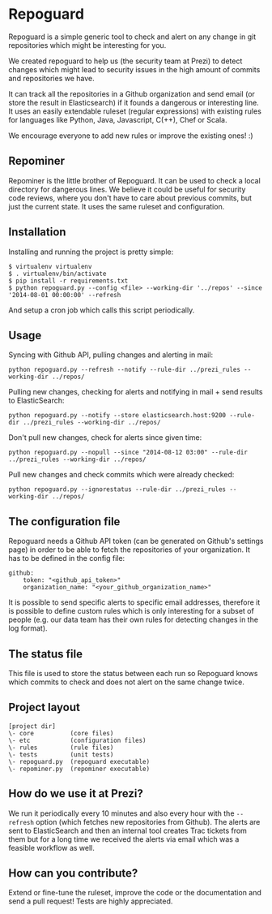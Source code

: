 # Repoguard

Repoguard is a simple generic tool to check and alert on any change in git repositories which might be interesting for you.

We created repoguard to help us (the security team at Prezi) to detect changes which might lead to security issues in the high amount of commits and repositories we have.

It can track all the repositories in a Github organization and send email (or store the result in Elasticsearch)
if it founds a dangerous or interesting line. It uses an easily extendable ruleset (regular expressions) with
existing rules for languages like Python, Java, Javascript, C(++), Chef or Scala.

We encourage everyone to add new rules or improve the existing ones! :)

## Repominer

Repominer is the little brother of Repoguard. It can be used to check a local directory for dangerous lines. We believe it could be useful for security code reviews, where you don't have to care about previous commits, but just the current state.
It uses the same ruleset and configuration.

## Installation

Installing and running the project is pretty simple:

```
$ virtualenv virtualenv
$ . virtualenv/bin/activate
$ pip install -r requirements.txt
$ python repoguard.py --config <file> --working-dir '../repos' --since '2014-08-01 00:00:00' --refresh
```

And setup a cron job which calls this script periodically.

## Usage

Syncing with Github API, pulling changes and alerting in mail:
```
python repoguard.py --refresh --notify --rule-dir ../prezi_rules --working-dir ../repos/
```

Pulling new changes, checking for alerts and notifying in mail + send results to ElasticSearch:
```
python repoguard.py --notify --store elasticsearch.host:9200 --rule-dir ../prezi_rules --working-dir ../repos/
```

Don't pull new changes, check for alerts since given time:
```
python repoguard.py --nopull --since "2014-08-12 03:00" --rule-dir ../prezi_rules --working-dir ../repos/
```

Pull new changes and check commits which were already checked:
```
python repoguard.py --ignorestatus --rule-dir ../prezi_rules --working-dir ../repos/
```

## The configuration file

Repoguard needs a Github API token (can be generated on Github's settings page) in order to be able to fetch
the repositories of your organization. It has to be defined in the config file:
```
github:
    token: "<github_api_token>"
    organization_name: "<your_github_organization_name>"
```

It is possible to send specific alerts to specific email addresses, therefore it is possible to define
custom rules which is only interesting for a subset of people (e.g. our data team has their own rules
for detecting changes in the log format).

## The status file

This file is used to store the status between each run so Repoguard knows which commits to check and does not alert
on the same change twice.

## Project layout

```
[project dir]
\- core          (core files)
\- etc           (configuration files)
\- rules         (rule files)
\- tests         (unit tests)
\- repoguard.py  (repoguard executable)
\- repominer.py  (repominer executable)
```

## How do we use it at Prezi?

We run it periodically every 10 minutes and also every hour with the ```--refresh``` option (which fetches new repositories
from Github). The alerts are sent to ElasticSearch and then an internal tool creates Trac tickets from them but
for a long time we received the alerts via email which was a feasible workflow as well.

## How can you contribute?

Extend or fine-tune the ruleset, improve the code or the documentation and send a pull request!
Tests are highly appreciated.
